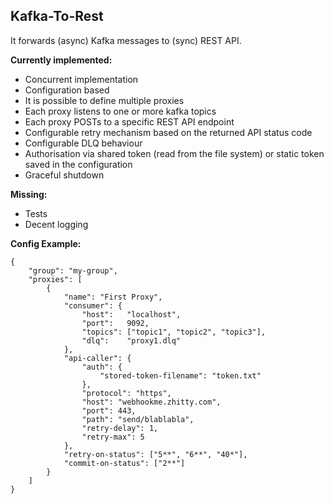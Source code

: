 Kafka-To-Rest
---


It forwards (async) Kafka messages to (sync) REST API.


**Currently implemented:**
- Concurrent implementation
- Configuration based
- It is possible to define multiple proxies
- Each proxy listens to one or more kafka topics
- Each proxy POSTs to a specific REST API endpoint
- Configurable retry mechanism based on the returned API status code
- Configurable DLQ behaviour
- Authorisation via shared token (read from the file system) or static token saved in the configuration
- Graceful shutdown


**Missing:**
- Tests
- Decent logging

**Config Example:**

```
{
    "group": "my-group",
    "proxies": [
        {
            "name": "First Proxy",
            "consumer": {
                "host":   "localhost",
                "port":   9092,
                "topics": ["topic1", "topic2", "topic3"],
                "dlq":    "proxy1.dlq"
            },
            "api-caller": {
                "auth": {
                    "stored-token-filename": "token.txt"
                },
                "protocol": "https",
                "host": "webhookme.zhitty.com",
                "port": 443,
                "path": "send/blablabla",
                "retry-delay": 1,
                "retry-max": 5
            },
            "retry-on-status": ["5**", "6**", "40*"],
            "commit-on-status": ["2**"]
        }
    ]
}
```